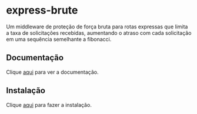 # express-brute

Um middleware de proteção de força bruta para rotas expressas que limita a taxa de solicitações recebidas, aumentando o atraso com cada solicitação em uma sequência semelhante a fibonacci.

## Documentação

Clique [aqui](https://github.com/AdamPflug/express-brute) para ver a documentação.

## Instalação

Clique [aqui](https://www.npmjs.com/package/express-brute) para fazer a instalação.
